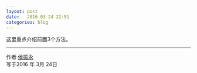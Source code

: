 ```yaml
---
layout: post
date:   2016-03-24 22:51
categories: blog
---
```


这里重点介绍前面3个方法。


------

作者 [侯振永][1]     
写于2016 年 3月 24日

[1]: https://zhenyonghou.github.io/